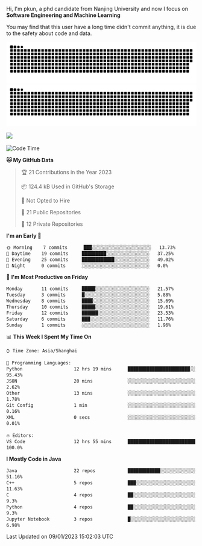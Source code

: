Hi, I'm pkun, a phd candidate from Nanjing University and now I focus on **Software Engineering and Machine Learning**

You may find that this user have a long time didn't commit anything, it is due to the safety about code and data.

![GitHub Snake Light](https://github.com/pppppkun/pppppkun/blob/output/github-snake.svg#gh-light-mode-only)
![GitHub Snake dark](https://github.com/pppppkun/pppppkun/blob/output/github-snake-dark.svg#gh-dark-mode-only)

![](https://komarev.com/ghpvc/?username=pppppkun)
<!--START_SECTION:waka-->
![Code Time](http://img.shields.io/badge/Code%20Time-1%2C555%20hrs%2011%20mins-blue)

**🐱 My GitHub Data** 

> 🏆 21 Contributions in the Year 2023
 > 
> 📦 124.4 kB Used in GitHub's Storage 
 > 
> 🚫 Not Opted to Hire
 > 
> 📜 21 Public Repositories 
 > 
> 🔑 12 Private Repositories  
 > 
**I'm an Early 🐤** 

```text
🌞 Morning    7 commits      ███░░░░░░░░░░░░░░░░░░░░░░   13.73% 
🌆 Daytime    19 commits     █████████░░░░░░░░░░░░░░░░   37.25% 
🌃 Evening    25 commits     ████████████░░░░░░░░░░░░░   49.02% 
🌙 Night      0 commits      ░░░░░░░░░░░░░░░░░░░░░░░░░   0.0%

```
📅 **I'm Most Productive on Friday** 

```text
Monday       11 commits     █████░░░░░░░░░░░░░░░░░░░░   21.57% 
Tuesday      3 commits      █░░░░░░░░░░░░░░░░░░░░░░░░   5.88% 
Wednesday    8 commits      ████░░░░░░░░░░░░░░░░░░░░░   15.69% 
Thursday     10 commits     █████░░░░░░░░░░░░░░░░░░░░   19.61% 
Friday       12 commits     ██████░░░░░░░░░░░░░░░░░░░   23.53% 
Saturday     6 commits      ███░░░░░░░░░░░░░░░░░░░░░░   11.76% 
Sunday       1 commits      ░░░░░░░░░░░░░░░░░░░░░░░░░   1.96%

```


📊 **This Week I Spent My Time On** 

```text
⌚︎ Time Zone: Asia/Shanghai

💬 Programming Languages: 
Python                   12 hrs 19 mins      ███████████████████████░░   95.43% 
JSON                     20 mins             ░░░░░░░░░░░░░░░░░░░░░░░░░   2.62% 
Other                    13 mins             ░░░░░░░░░░░░░░░░░░░░░░░░░   1.78% 
Git Config               1 min               ░░░░░░░░░░░░░░░░░░░░░░░░░   0.16% 
XML                      0 secs              ░░░░░░░░░░░░░░░░░░░░░░░░░   0.01%

🔥 Editors: 
VS Code                  12 hrs 55 mins      █████████████████████████   100.0%

```

**I Mostly Code in Java** 

```text
Java                     22 repos            ████████████░░░░░░░░░░░░░   51.16% 
C++                      5 repos             ███░░░░░░░░░░░░░░░░░░░░░░   11.63% 
C                        4 repos             ██░░░░░░░░░░░░░░░░░░░░░░░   9.3% 
Python                   4 repos             ██░░░░░░░░░░░░░░░░░░░░░░░   9.3% 
Jupyter Notebook         3 repos             █░░░░░░░░░░░░░░░░░░░░░░░░   6.98%

```



 Last Updated on 09/01/2023 15:02:03 UTC
<!--END_SECTION:waka-->
